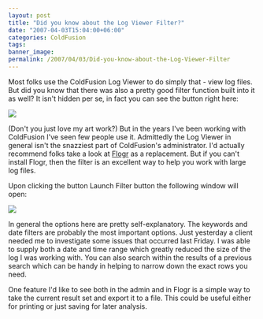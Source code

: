 ```yaml
---
layout: post
title: "Did you know about the Log Viewer Filter?"
date: "2007-04-03T15:04:00+06:00"
categories: ColdFusion 
tags: 
banner_image: 
permalink: /2007/04/03/Did-you-know-about-the-Log-Viewer-Filter
---
```


Most folks use the ColdFusion Log Viewer to do simply that - view log files. But did you know that there was also a pretty good filter function built into it as well? It isn't hidden per se, in fact you can see the button right here:

<img src="http://ray.camdenfamily.com/images/l1.jpg">

(Don't you just love my art work?) But in the years I've been working with ColdFusion I've seen few people use it. Admittedly the Log Viewer in general isn't the snazziest part of ColdFusion's administrator. I'd actually recommend folks take a look at <a href="http://flogr.riaforge.org/">Flogr</a> as a replacement. But if you can't install Flogr, then the filter is an excellent way to help you work with large log files. 

Upon clicking the button Launch Filter button the following window will open:

<img src="http://ray.camdenfamily.com/images/l2.jpg">

In general the options here are pretty self-explanatory. The keywords and date filters are probably the most important options. Just yesterday a client needed me to investigate some issues that occurred last Friday. I was able to supply both a date and time range which greatly reduced the size of the log I was working with. You can also search within the results of a previous search which can be handy in helping to narrow down the exact rows you need. 

One feature I'd like to see both in the admin and in Flogr is a simple way to take the current result set and export it to a file. This could be useful either for printing or just saving for later analysis.